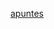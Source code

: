 [apuntes](https://drive.google.com/open?id=1V8Uj19PplljnKrPzBaLVZlzSS_lq0DcB)
<!--
id: fundamentos_matematicos_infantil_20200225
tags: teaching, ejercicios, hidden
title: Ejercicios Fundamentos Matemáticos Infantil 20200225
date: 24/02/2020
-->


<!---
<div v-katex="'\\frac{a_i}{1+x}'"></div>
<div v-katex:display="'\\frac{a_i}{1+x}'"></div>
<div v-katex:display="
'\\frac{a_i}{1+x} + \\frac{\\int^2_1 f(x)}{y}'
"></div>
-->

